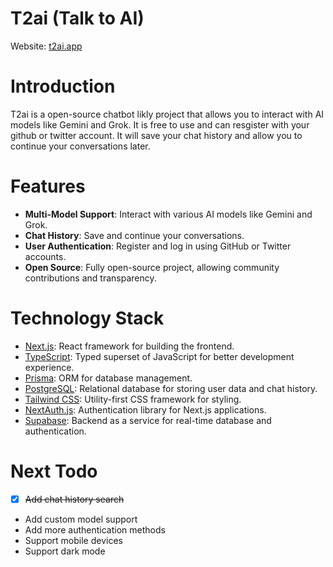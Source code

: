 # T2ai (Talk to AI)

Website: [t2ai.app](https://talk2ai.dpdns.org/)

# Introduction

T2ai is a open-source chatbot likly project that allows you to interact with AI models like Gemini and Grok. It is free to use and can resgister with your github or twitter account. It will save your chat history and allow you to continue your conversations later.

# Features

- **Multi-Model Support**: Interact with various AI models like Gemini and Grok.
- **Chat History**: Save and continue your conversations.
- **User Authentication**: Register and log in using GitHub or Twitter accounts.
- **Open Source**: Fully open-source project, allowing community contributions and transparency.

# Technology Stack

- [Next.js](https://nextjs.org/): React framework for building the frontend.
- [TypeScript](https://www.typescriptlang.org/): Typed superset of JavaScript for better development experience.
- [Prisma](https://www.prisma.io/): ORM for database management.
- [PostgreSQL](https://www.postgresql.org/): Relational database for storing user data and chat history.
- [Tailwind CSS](https://tailwindcss.com/): Utility-first CSS framework for styling.
- [NextAuth.js](https://next-auth.js.org/): Authentication library for Next.js applications.
- [Supabase](https://supabase.io/): Backend as a service for real-time database and authentication.

# Next Todo

- [x] ~~Add chat history search~~
- Add custom model support
- Add more authentication methods
- Support mobile devices
- Support dark mode
